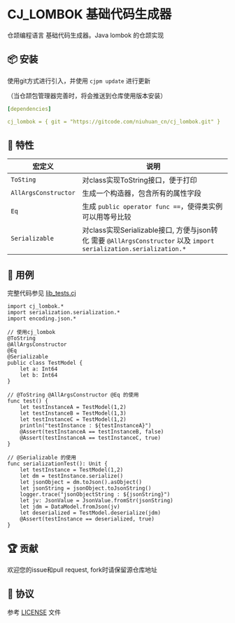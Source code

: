 CJ_LOMBOK 基础代码生成器
=====================

仓颉编程语言 基础代码生成器。Java lombok 的仓颉实现

## 📦 安装

使用git方式进行引入，并使用 `cjpm update` 进行更新

（当仓颉包管理器完善时，将会推送到仓库使用版本安装）

```yaml
[dependencies]

cj_lombok = { git = "https://gitcode.com/niuhuan_cn/cj_lombok.git" }
```


## 📖 特性

| 宏定义 | 说明 |
| -- | -- |
| `ToSting` | 对class实现ToString接口，便于打印 |
| `AllArgsConstructor`| 生成一个构造器，包含所有的属性字段 |
| `Eq`| 生成 `public operator func ==`，使得类实例可以用等号比较 |
| `Serializable` | 对class实现Serializable接口, 方便与json转化 需要 `@AllArgsConstructor` 以及 `import serialization.serialization.*` |


## 🔖 用例

完整代码参见 [lib_tests.cj](src/tests/lib_tests.cj)


```cangjie
import cj_lombok.*
import serialization.serialization.*
import encoding.json.*

// 使用cj_lombok
@ToString
@AllArgsConstructor
@Eq
@Serializable
public class TestModel {
    let a: Int64
    let b: Int64
}

// @ToString @AllArgsConstructor @Eq 的使用
func test() {
    let testInstanceA = TestModel(1,2)
    let testInstanceB = TestModel(1,3)
    let testInstanceC = TestModel(1,2)
    println("testInstance : ${testInstanceA}")
    @Assert(testInstanceA == testInstanceB, false)
    @Assert(testInstanceA == testInstanceC, true)
}

// @Serializable 的使用
func serializationTest(): Unit {
    let testInstance = TestModel(1,2)
    let dm = testInstance.serialize()
    let jsonObject = dm.toJson().asObject()
    let jsonString = jsonObject.toJsonString()
    logger.trace("jsonObjectString : ${jsonString}")
    let jv: JsonValue = JsonValue.fromStr(jsonString)
    let jdm = DataModel.fromJson(jv)
    let deserialized = TestModel.deserialize(jdm)
    @Assert(testInstance == deserialized, true)
}
```

## 🏆 贡献

欢迎您的issue和pull request, fork时请保留源仓库地址

## 📕 协议

参考 [LICENSE](LICENSE) 文件

